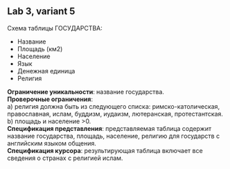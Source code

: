 ## Lab 3, variant 5

Схема таблицы ГОСУДАРСТВА:
-	Название
-	Площадь (км2)
-	Население
-	Язык
-	Денежная единица
-	Религия

**Ограничение уникальности**: название государства.<br>
**Проверочные ограничения**: <br>
    a) религия должна быть из следующего списка: римско-католическая, православная, ислам, буддизм, иудаизм, лютеранская, протестантская.<br> 
    b) площадь и население >0.<br>
**Спецификация представления**: представляемая таблица содержит название государства, площадь, население, религию для государств с 
английским языком общения.<br>
**Спецификация курсора**: результирующая таблица включает все сведения о странах с религией ислам.
